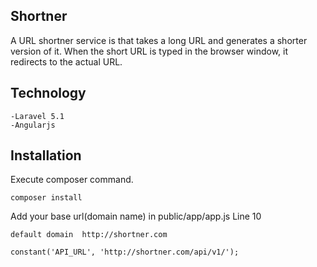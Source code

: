 ## Shortner

A URL shortner service is that takes a long URL and generates a shorter version of it. When the short URL is typed in the browser window, it redirects to the actual URL.

## Technology
	
	-Laravel 5.1
	-Angularjs


## Installation

Execute composer command.

	composer install
	
Add your base url(domain name) in public/app/app.js Line 10

	default domain  http://shortner.com

	constant('API_URL', 'http://shortner.com/api/v1/');

	

